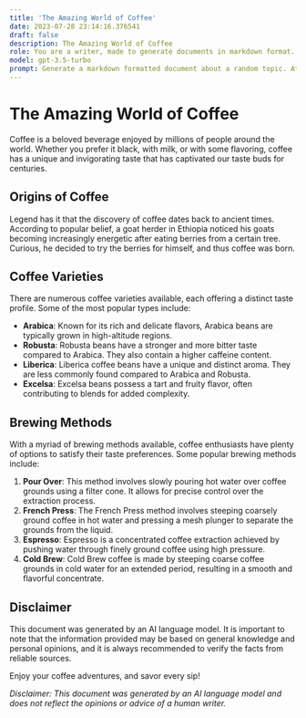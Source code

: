 ```yaml
---
title: 'The Amazing World of Coffee'
date: 2023-07-28 23:14:16.376541
draft: false
description: The Amazing World of Coffee
role: You are a writer, made to generate documents in markdown format. It is very important that all of the documents you generate are in valid markdown format.
model: gpt-3.5-turbo
prompt: Generate a markdown formatted document about a random topic. At the bottom, include a disclaimer explaining that the document was generated by you. The first line of the document should be the title. Make sure that the entire document is in proper markdown format, using a mix of various tags to make the document visually appealing.
---
```


# The Amazing World of Coffee

Coffee is a beloved beverage enjoyed by millions of people around the world. Whether you prefer it black, with milk, or with some flavoring, coffee has a unique and invigorating taste that has captivated our taste buds for centuries.

## Origins of Coffee

Legend has it that the discovery of coffee dates back to ancient times. According to popular belief, a goat herder in Ethiopia noticed his goats becoming increasingly energetic after eating berries from a certain tree. Curious, he decided to try the berries for himself, and thus coffee was born.

## Coffee Varieties

There are numerous coffee varieties available, each offering a distinct taste profile. Some of the most popular types include:

- **Arabica**: Known for its rich and delicate flavors, Arabica beans are typically grown in high-altitude regions.
- **Robusta**: Robusta beans have a stronger and more bitter taste compared to Arabica. They also contain a higher caffeine content.
- **Liberica**: Liberica coffee beans have a unique and distinct aroma. They are less commonly found compared to Arabica and Robusta.
- **Excelsa**: Excelsa beans possess a tart and fruity flavor, often contributing to blends for added complexity.

## Brewing Methods

With a myriad of brewing methods available, coffee enthusiasts have plenty of options to satisfy their taste preferences. Some popular brewing methods include:

1. **Pour Over**: This method involves slowly pouring hot water over coffee grounds using a filter cone. It allows for precise control over the extraction process.
2. **French Press**: The French Press method involves steeping coarsely ground coffee in hot water and pressing a mesh plunger to separate the grounds from the liquid.
3. **Espresso**: Espresso is a concentrated coffee extraction achieved by pushing water through finely ground coffee using high pressure.
4. **Cold Brew**: Cold Brew coffee is made by steeping coarse coffee grounds in cold water for an extended period, resulting in a smooth and flavorful concentrate.

## Disclaimer

This document was generated by an AI language model. It is important to note that the information provided may be based on general knowledge and personal opinions, and it is always recommended to verify the facts from reliable sources.

Enjoy your coffee adventures, and savor every sip!

*Disclaimer: This document was generated by an AI language model and does not reflect the opinions or advice of a human writer.*